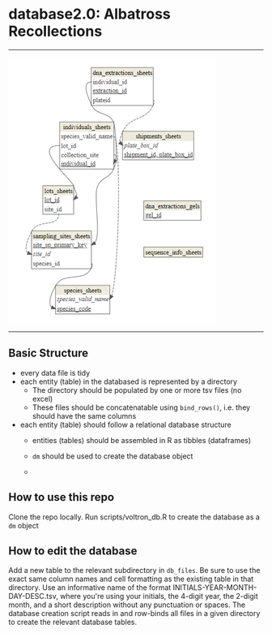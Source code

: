 # database2.0: Albatross Recollections

---

![](database_erd.png)

---

## Basic Structure

* every data file is tidy
* each entity (table) in the databased is represented by a directory
  * The directory should be populated by one or more tsv files (no excel)
  * These files should be concatenatable using `bind_rows()`, i.e. they should have the same columns
* each entity (table) should follow a relational database structure
  * entities (tables) should be assembled in R as tibbles (dataframes)
  * `dm` should be used to create the database object
 
  * 

## How to use this repo
Clone the repo locally.
Run scripts/voltron_db.R to create the database as a `dm` object

## How to edit the database
Add a new table to the relevant subdirectory in `db_files`. Be sure to use the exact same column names and cell formatting as the existing table in that directory. 
Use an informative name of the format INITIALS-YEAR-MONTH-DAY-DESC.tsv, where you're using your initials, the 4-digit year, the 2-digit month, and a short description without any punctuation or spaces.
The database creation script reads in and row-binds all files in a given directory to create the relevant database tables.
